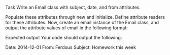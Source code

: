 Task
Write an Email class with subject, date, and from attributes.

Populate these attributes through new and initialize.
Define attribute readers for these attributes.
Now, create an email instance of the Email class, and output the attribute values of email in the following format:

Expected output
Your code should output the following:

Date:     2014-12-01
From:     Ferdous
Subject:  Homework this week

